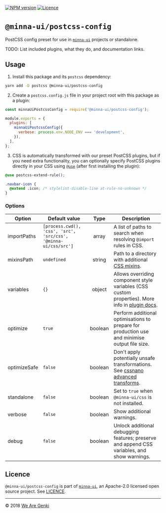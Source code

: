 <!-- markdownlint-disable first-line-h1 ol-prefix -->

[![NPM version](https://img.shields.io/npm/v/@minna-ui/postcss-config.svg)](https://www.npmjs.com/package/@minna-ui/postcss-config)
[![Licence](https://img.shields.io/npm/l/@minna-ui/postcss-config.svg)](https://github.com/WeAreGenki/minna-ui/blob/master/LICENCE)

# `@minna-ui/postcss-config`

PostCSS config preset for use in [`minna-ui`](https://github.com/WeAreGenki/minna-ui) projects or standalone.

TODO: List included plugins, what they do, and documentation links.

## Usage

1. Install this package and its `postcss` dependency:

```sh
yarn add -D postcss @minna-ui/postcss-config
```

2. Create a `postcss.config.js` file in your project root with this package as a plugin:

```js
const minnaUiPostcssConfig = require('@minna-ui/postcss-config');

module.exports = {
  plugins: [
    minnaUiPostcssConfig({
      verbose: process.env.NODE_ENV === 'development',
    }),
  ],
};
```

3. CSS is automatically transformed with our preset PostCSS plugins, but if you need extra functionality, you can optionally specify PostCSS plugins directly in your CSS using [`@use`](https://github.com/postcss/postcss-use) (after first installing the plugin):

```css
@use postcss-extend-rule();

.navbar-icon {
  @extend .icon; /* stylelint-disable-line at-rule-no-unknown */
}
```

### Options

| Option | Default value | Type | Description |
| --- | --- | :---: | --- |
| importPaths | `[process.cwd(), 'css', 'src', 'src/css', '@minna-ui/css/src']` | array | A list of paths to search when resolving `@import` rules in CSS. |
| mixinsPath | `undefined` | string | Path to a directory with additional [CSS mixins](https://github.com/postcss/postcss-mixins/blob/master/README.md). |
| variables | `{}` | object | Allows overriding component style variables (CSS custom properties). More info in [plugin docs](https://github.com/postcss/postcss-custom-properties). |
| optimize | `true` | boolean | Perform additional optimisations to prepare for production use and minimise output file size. |
| optimizeSafe | `false` | boolean | Don't apply potentially unsafe transformations. See [cssnano advanced transforms](https://cssnano.co/guides/advanced-transforms/). |
| standalone | `false` | boolean | Set to `true` when `@minna-ui/css` is not installed. |
| verbose | `false` | boolean | Show additional warnings. |
| debug | `false` | boolean | Unlock additional debugging features; preserve and append CSS variables, and show warnings. |

## Licence

`@minna-ui/postcss-config` is part of [`minna-ui`](https://github.com/WeAreGenki/minna-ui), an Apache-2.0 licensed open source project. See [LICENCE](https://github.com/WeAreGenki/minna-ui/blob/master/LICENCE).

-----

© 2018 [We Are Genki](https://wearegenki.com)
